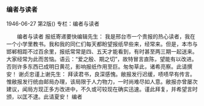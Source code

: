 ### 编者与读者

1946-06-27
第2版()
专栏：编者与读者

　　编者与读者
    报纸寄递要快编辑先生：
    我是邢台市一个贵报的热心读者，我在一个小学里教书。我和我的同仁们每天都盼望报纸早些来，经常来。但是，本市与邯郸相距不过百余里，报纸常常是四、五天才能看到，有时甚至两三期一起送来。大家经常为此而苦恼。语云：“爱之殷、期之切”，故特冒言直陈，望能有以改进。否则许多东西已成明日黄花，影响报纸作用至巨。匆匆草此，诸希亮察。此请撰安！
    谢贞忠谨上谢先生：
    拜读君书，良深感愧。敝报发行迟缓，啧啧早有传言。惟敝报发行统由邮局办理，该局限于人力物力，一时尚难尽如人意。敝报亦曾屡次建议，闻局方现正多方改进中，不久或可较现在确实迅速。谨此拜复，并希望言时颁，以匡不逮。此请夏安！
              编者
